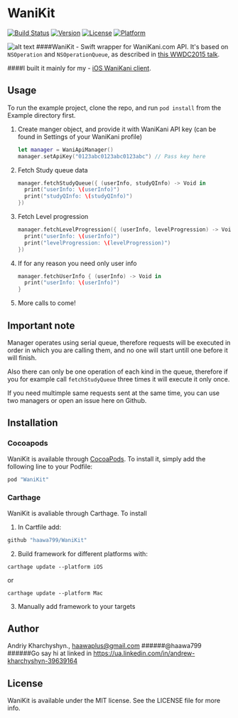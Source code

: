 # WaniKit

[![Build Status](https://travis-ci.org/haawa799/WaniKit.svg?branch=master)](https://travis-ci.org/haawa799/WaniKit)
[![Version](https://img.shields.io/cocoapods/v/WaniKit.svg?style=flat)](http://cocoapods.org/pods/WaniKit)
[![License](https://img.shields.io/cocoapods/l/WaniKit.svg?style=flat)](http://cocoapods.org/pods/WaniKit)
[![Platform](https://img.shields.io/cocoapods/p/WaniKit.svg?style=flat)](http://cocoapods.org/pods/WaniKit)

![alt text](http://cl.ly/372F1I0C252D/Icon@2x.png"Logo")
####WaniKit - Swift wrapper for WaniKani.com API. It's based on `NSOperation` and `NSOperationQueue`, as described in [this WWDC2015 talk](https://developer.apple.com/videos/play/wwdc2015-226/).

####I built it mainly for my - [iOS WaniKani client](https://github.com/haawa799/WaniKani-iOS).


## Usage

To run the example project, clone the repo, and run `pod install` from the Example directory first.

1. Create manger object, and provide it with WaniKani API key (can be found in Settings of your WaniKani profile)

	```swift
	let manager = WaniApiManager()
    manager.setApiKey("0123abc0123abc0123abc") // Pass key here
    ```

2. Fetch Study queue data

	```swift
	manager.fetchStudyQueue({ (userInfo, studyQInfo) -> Void in
      print("userInfo: \(userInfo)")
      print("studyQInfo: \(studyQInfo)")
    })
	```

3. Fetch Level progression

	```swift
	manager.fetchLevelProgression({ (userInfo, levelProgression) -> Void in
      print("userInfo: \(userInfo)")
      print("levelProgression: \(levelProgression)")
    })
	```

4. If for any reason you need only user info

	```swift
	manager.fetchUserInfo { (userInfo) -> Void in
      print("userInfo: \(userInfo)")
    }
	```

5. More calls to come!

##

## Important note

Manager operates using serial queue, therefore requests will be executed in order in which you are calling them, and no one will start untill one before it will finish.

Also there can only be one operation of each kind in the queue, therefore if you for example call `fetchStudyQueue` three times it will execute it only once.

If you need multimple same requests sent at the same time, you can use two managers or open an issue here on Github.


## Installation

### Cocoapods
WaniKit is available through [CocoaPods](http://cocoapods.org). To install
it, simply add the following line to your Podfile:

```ruby
pod "WaniKit"
```

### Carthage
WaniKit is avaliable through Carthage. To install

1. In Cartfile add: 
```ruby
github "haawa799/WaniKit"
```

2. Build framework for different platforms with:
```shell
carthage update --platform iOS
```
or
```shell
carthage update --platform Mac
```

3. Manually add framework to your targets

## Author

Andriy Kharchyshyn., haawaplus@gmail.com
######@haawa799
######Go say hi at linked in https://ua.linkedin.com/in/andrew-kharchyshyn-39639164

## License

WaniKit is available under the MIT license. See the LICENSE file for more info.
